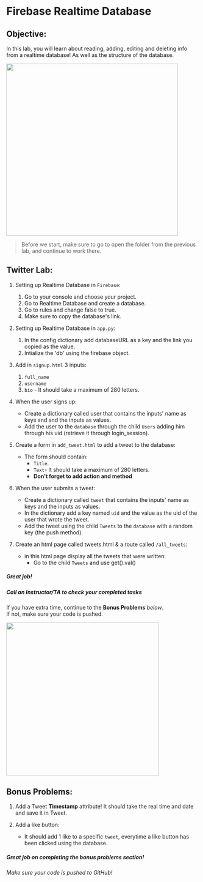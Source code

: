 # Firebase Realtime Database

## Objective: 
In this lab, you will learn about reading, adding, editing and deleting info from a realtime database!
As well as the structure of the database.






<img src="https://res.cloudinary.com/practicaldev/image/fetch/s--AMKbrkDD--/c_imagga_scale,f_auto,fl_progressive,h_900,q_auto,w_1600/https://dev-to-uploads.s3.amazonaws.com/uploads/articles/rlrlpchkz57pxwwxvwid.png" width="450">




> Before we start, make sure to go to open the folder from the previous lab, and continue to work there.


## Twitter Lab:

1. Setting up Realtime Database in `Firebase`:
    1. Go to your console and choose your project.
    2. Go to Realtime Database and create a database.
    3. Go to rules and change false to true.
    4. Make sure to copy the database's link.

2. Setting up Realtime Database in `app.py`:
    1. In the config dictionary add databaseURL as a key and the link you copied as the value.
    2. Intialize the 'db' using the firebase object.


3. Add in `signup.html` 3 inputs:
    1. `full_name`
    2. `username`
    3. `bio` - It should take a maximum of 280 letters.


4. When the user signs up:
    - Create a dictionary called user that contains the inputs' name as keys and and the inputs as values.
    - Add the user to the `database` through the child `Users` adding him through his uid (retrieve it through login_session).


5. Create a form in `add_tweet.html` to add a tweet to the database:
    - The form should contain:
        - `Title`.
        - `Text`- It should take a maximum of 280 letters.
        - **Don't forget to add action and method**


6. When the user submits a tweet:
    - Create a dictionary called `tweet` that contains the inputs' name as keys and the inputs as values.
    - In the dictionary add a key named `uid` and the value as the uid of the user that wrote the tweet.
    - Add the tweet using the child `Tweets` to the `database` with a random key (the push method).

        
7. Create an html page called tweets.html & a route called `/all_tweets`:
    - in this html page display all the tweets that were written:
        - Go to the child `Tweets` and use get().val()
        


##### Great job!
##### Call an Instructor/TA to check your completed tasks
 

If you have extra time, continue to the **Bonus Problems** *below*.  
If not, make sure your code is pushed.


<img src="https://cached.imagescaler.hbpl.co.uk/resize/scaleWidth/888/cached.offlinehbpl.hbpl.co.uk/news/ORP/wendysMAIN-20200206101134487.png" width="400">




## Bonus Problems: 

1. Add a Tweet **Timestamp** attribute! It should take the real time and date and save it in Tweet. 

2. Add a like button:
    - It should add 1 like to a specific `tweet`, everytime a like button has been clicked using the database.   
    
##### Great job on completing the bonus problems section!  
###### Make sure your code is pushed to GitHub!


